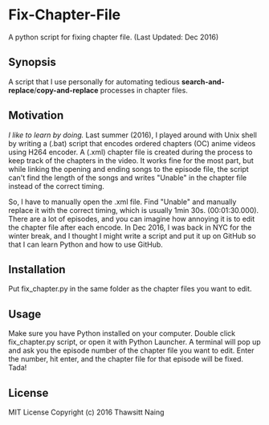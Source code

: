 # Fix-Chapter-File
A python script for fixing chapter file. (Last Updated: Dec 2016)

## Synopsis
A script that I use personally for automating tedious **search-and-replace**/**copy-and-replace** processes
in chapter files.

## Motivation
*I like to learn by doing.* Last summer (2016), I played around with Unix shell by writing a (.bat) script
that encodes ordered chapters (OC) anime videos using H264 encoder. A (.xml) chapter file is created during 
the process to keep track of the chapters in the video. It works fine for the most part, but while linking 
the opening and ending songs to the episode file, the script can't find the length of the songs and writes 
"Unable" in the chapter file instead of the correct timing.

So, I have to manually open the .xml file. Find "Unable" and manually replace it with the correct timing, 
which is usually 1min 30s. (00:01:30.000). There are a lot of episodes, and you can imagine how annoying it is
to edit the chapter file after each encode. In Dec 2016, I was back in NYC for the winter break, and I thought 
I might write a script and put it up on GitHub so that I can learn Python and how to use GitHub.

## Installation
Put fix_chapter.py in the same folder as the chapter files you want to edit.

## Usage
Make sure you have Python installed on your computer. Double click fix_chapter.py script, or open it with
Python Launcher. A terminal will pop up and ask you the episode number of the chapter file you want to edit.
Enter the number, hit enter, and the chapter file for that episode will be fixed. Tada!

## License
MIT License
Copyright (c) 2016 Thawsitt Naing
